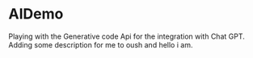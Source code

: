 # AIDemo
Playing with the Generative code Api for the integration with Chat GPT.
Adding some description for me to oush and hello i am.

